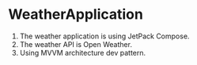 # WeatherApplication

1. The weather application is using JetPack Compose. <br/>
2. The weather API is Open Weather.<br/>
3. Using MVVM architecture dev pattern.
